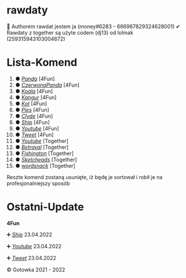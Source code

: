 # rawdaty
 
 🔧 Authorem rawdat jestem ja (money#6283 - 666967829324628001)
 ✔ Rawdaty z together są użyte codem (dj13) od lolmak (259315943103004672)
 
# Lista-Komend

1. ● *[Panda](https://github.com/Gotowka/rawdaty-beta/tree/main/4fun/panda)* [4Fun]
2. ● *[CzerwonaPanda](https://github.com/Gotowka/rawdaty-beta/tree/main/4fun/czerwonapanda)* [4Fun]
3. ● *[Koala](https://github.com/Gotowka/rawdaty-beta/tree/main/4fun/Koala)* [4Fun]
4. ● *[Kangur](https://github.com/Gotowka/rawdaty-beta/tree/main/4fun/kangur)* [4Fun]
5. ● *[Kot](https://github.com/Gotowka/rawdaty-beta/tree/main/4fun/kot)* [4Fun]
6. ● *[Pies](https://github.com/Gotowka/rawdaty-beta/tree/main/4fun/pies)* [4Fun]
7. ● *[Clyde](https://github.com/Gotowka/rawdaty-beta/tree/main/4fun/clyde)* [4Fun]
8. ● *[Ship](https://github.com/Gotowka/rawdaty-beta/tree/main/4fun/ship)* [4Fun]
9. ● *[Youtube](https://github.com/Gotowka/rawdaty-beta/tree/main/4fun/komentarz-yt)* [4Fun]
10. ● *[Tweet](https://github.com/Gotowka/rawdaty-beta/tree/main/4fun/komentarz-tweet)* [4Fun]
11. ● *[Youtube](https://github.com/Gotowka/rawdaty-beta/tree/main/Together/youtube)* [Together]
12. ● *[Betrayal](https://github.com/Gotowka/rawdaty-beta/tree/main/Together/betrayal)* [Together]
13. ● *[Fishington](https://github.com/Gotowka/rawdaty-beta/tree/main/Together/fishington)* [Together]
14. ● *[Sketcheads](https://github.com/Gotowka/rawdaty-beta/tree/main/Together/sketchheads)* [Together]
15. ● *[wordsnack](https://github.com/Gotowka/rawdaty-beta/tree/main/Together/wordsnack)* [Together]

Reszte komend zostaną usunięte, iż będę je sortował i robił je na profesjonalniejszy sposób

# Ostatni-Update

**4Fun**

➕ *[Ship](https://github.com/Gotowka/rawdaty-beta/tree/main/4fun/ship)* 23.04.2022

➕ *[Youtube](https://github.com/Gotowka/rawdaty-beta/tree/main/4fun/komentarz-yt)* 23.04.2022

➕ *[Tweet](https://github.com/Gotowka/rawdaty-beta/tree/main/4fun/komentarz-tweet)* 23.04.2022

 ©️ Gotowka 2021 - 2022
